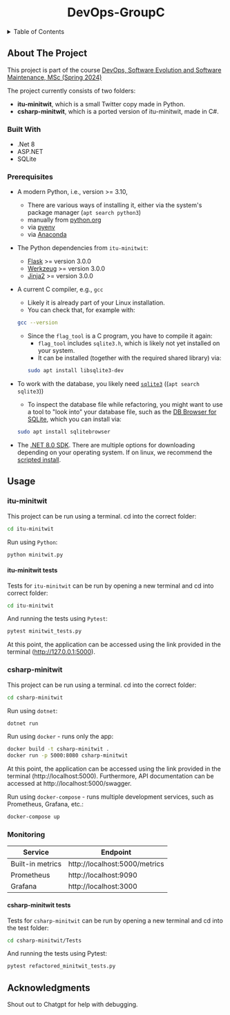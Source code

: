 <br />
<div align="center">
  <h1>DevOps-GroupC</h3>
</div>

<!-- TABLE OF CONTENTS -->
<details>
  <summary>Table of Contents</summary>
  <ol>
    <li>
      <a href="#about-the-project">About The Project</a>
      <ul>
        <li><a href="#built-with">Built With</a></li>
        <li><a href="#prerequisites">Prerequisites</a></li>
      </ul>
    </li>
    <li>
      <a href="#usage">Running the project</a>
      <ul>
        <li><a href="#itu-minitwit">itu-minitwit</a></li>
        <ul>
          <li><a href="#itu-minitwit-tests">Tests</a></li>
        </ul>
        <li><a href="#csharp-minitwit">csharp-minitwit</a></li>
        <ul>
          <li><a href="#csharp-minitwit-tests">Tests</a></li>
        </ul>
      </ul>
    </li>
    <li><a href="#Acknowledgments">Acknowledgments</a></li>
  </ol>
</details>

## About The Project
This project is part of the course [DevOps, Software Evolution and Software Maintenance, MSc (Spring 2024)](https://learnit.itu.dk/local/coursebase/view.php?ciid=1391)

The project currently consists of two folders:
- **itu-minitwit**, which is a small Twitter copy made in Python.
- **csharp-minitwit**, which is a ported version of itu-minitwit, made in C#.

### Built With
- .Net 8
- ASP.NET
- SQLite

### Prerequisites
  * A modern Python, i.e., version >= 3.10,
    - There are various ways of installing it, either via the system's package manager (`apt search python3`)
    - manually from [python.org](https://www.python.org/downloads/)
    - via [pyenv](https://github.com/pyenv/pyenv)
    - via [Anaconda](https://www.anaconda.com/products/individual)
  * The Python dependencies from `itu-minitwit`:
    - [Flask](https://flask.palletsprojects.com/en/3.0.x/) >= version 3.0.0
    - [Werkzeug](https://palletsprojects.com/p/werkzeug/) >= version 3.0.0
    - [Jinja2](https://palletsprojects.com/p/jinja/) >= version 3.0.0
  * A current C compiler, e.g., `gcc`
    - Likely it is already part of your Linux installation.
    - You can check that, for example with:
    ```bash
    gcc --version
    ```
    - Since the `flag_tool` is a C program, you have to compile it again:
      * `flag_tool` includes `sqlite3.h`, which is likely not yet installed on your system.
      * It can be installed (together with the required shared library) via:
      ```bash
      sudo apt install libsqlite3-dev
      ```
  * To work with the database, you likely need [`sqlite3`](https://sqlite.org/index.html) ((`apt search sqlite3`))
    - To inspect the database file while refactoring, you might want to use a tool to "look into" your database file, such as the [DB Browser for SQLite](https://sqlitebrowser.org/), which you can install via:
    ```bash
    sudo apt install sqlitebrowser
    ```

* The [.NET 8.0 SDK](https://dotnet.microsoft.com/en-us/download/dotnet/8.0). There are multiple options for downloading depending on your operating system. If on linux, we recommend the  [scripted install](https://learn.microsoft.com/en-us/dotnet/core/install/linux-scripted-manual#scripted-install).

<!-- USAGE EXAMPLES -->
## Usage

### itu-minitwit
This project can be run using a terminal.
cd into the correct folder:
```sh
cd itu-minitwit
```
Run using `Python`:
```sh
python minitwit.py
```

#### itu-minitwit tests
Tests for `itu-minitwit` can be run by opening a new terminal and cd into correct folder:
```sh
cd itu-minitwit
```
And running the tests using `Pytest`:
```sh
pytest minitwit_tests.py
```
At this point, the application can be accessed using the link provided in the terminal (http://127.0.0.1:5000).

### csharp-minitwit
This project can be run using a terminal.
cd into the correct folder:
```sh
cd csharp-minitwit
```
Run using `dotnet`:
```sh
dotnet run
```
Run using `docker` - runs only the app:
```sh
docker build -t csharp-minitwit .
docker run -p 5000:8080 csharp-minitwit
```
At this point, the application can be accessed using the link provided in the terminal (http://localhost:5000). Furthermore, API documentation can be accessed at http://localhost:5000/swagger.

Run using `docker-compose` - runs multiple development services, such as Prometheus, Grafana, etc.:
```sh
docker-compose up
```

### Monitoring
| Service    | Endpoint |
| -------- | ------- |
| Built-in metrics  | http://localhost:5000/metrics    |
| Prometheus | http://localhost:9090     |
| Grafana    | http://localhost:3000    |


#### csharp-minitwit tests
Tests for `csharp-minitwit` can be run by opening a new terminal and cd into the test folder:
```sh
cd csharp-minitwit/Tests
```
And running the tests using Pytest:
```sh
pytest refactored_minitwit_tests.py
```

<!-- ACKNOWLEDGMENTS -->
## Acknowledgments
Shout out to Chatgpt for help with debugging.
